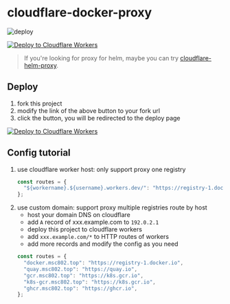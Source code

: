 # cloudflare-docker-proxy

![deploy](https://github.com/morler/cloudflare-docker-proxy/actions/workflows/deploy.yaml/badge.svg)

[![Deploy to Cloudflare Workers](https://deploy.workers.cloudflare.com/button)](https://deploy.workers.cloudflare.com/?url=https://github.com/morler/cloudflare-docker-proxy)

> If you're looking for proxy for helm, maybe you can try [cloudflare-helm-proxy](https://github.com/morler/my-cloudflare-helm-proxy).

## Deploy

1. fork this project
2. modify the link of the above button to your fork url
3. click the button, you will be redirected to the deploy page

[![Deploy to Cloudflare Workers](https://deploy.workers.cloudflare.com/button)](https://deploy.workers.cloudflare.com/?url=https://github.com/morler/cloudflare-docker-proxy)

## Config tutorial

1. use cloudflare worker host: only support proxy one registry
   ```javascript
   const routes = {
     "${workername}.${username}.workers.dev/": "https://registry-1.docker.io",
   };
   ```
2. use custom domain: support proxy multiple registries route by host
   - host your domain DNS on cloudflare
   - add `A` record of xxx.example.com to `192.0.2.1`
   - deploy this project to cloudflare workers
   - add `xxx.example.com/*` to HTTP routes of workers
   - add more records and modify the config as you need
   ```javascript
   const routes = {
     "docker.msc802.top": "https://registry-1.docker.io",
     "quay.msc802.top": "https://quay.io",
     "gcr.msc802.top": "https://k8s.gcr.io",
     "k8s-gcr.msc802.top": "https://k8s.gcr.io",
     "ghcr.msc802.top": "https://ghcr.io",
   };
   ```

